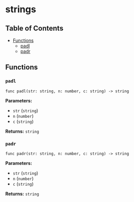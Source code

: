 # strings

## Table of Contents

- [Functions](#functions)
  - [padl](#padl)
  - [padr](#padr)

## Functions

### `padl`

```xylia
func padl(str: string, n: number, c: string) -> string
```

**Parameters:**

- `str` (`string`)
- `n` (`number`)
- `c` (`string`)

**Returns:** `string` 

### `padr`

```xylia
func padr(str: string, n: number, c: string) -> string
```

**Parameters:**

- `str` (`string`)
- `n` (`number`)
- `c` (`string`)

**Returns:** `string` 

